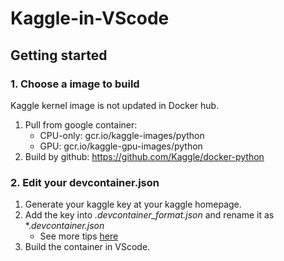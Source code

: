 # Kaggle-in-VScode
## Getting started
### 1. Choose a image to build
Kaggle kernel image is not updated in Docker hub.

1. Pull from google container:
   * CPU-only: gcr.io/kaggle-images/python
   * GPU: gcr.io/kaggle-gpu-images/python
2. Build by github: https://github.com/Kaggle/docker-python

### 2. Edit your devcontainer.json
1. Generate your kaggle key at your kaggle homepage.
2. Add the key into *.devcontainer_format.json* and rename it as *.*devcontainer.json*
   * See more tips [here](https://code.visualstudio.com/docs/remote/troubleshooting#_resolving-git-line-ending-issues-in-containers-resulting-in-many-modified-files)
3. Build the container in VScode.